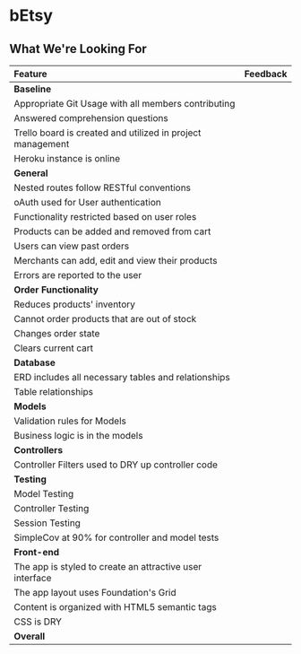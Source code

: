 # bEtsy
## What We're Looking For

Feature | Feedback
:------------- | :-------------
**Baseline** | 
Appropriate Git Usage with all members contributing | 
Answered comprehension questions | 
Trello board is created and utilized in project management | 
Heroku instance is online | 
**General** | 
Nested routes follow RESTful conventions | 
oAuth used for User authentication | 
Functionality restricted based on user roles | 
Products can be added and removed from cart | 
Users can view past orders | 
Merchants can add, edit and view their products | 
Errors are reported to the user | 
**Order Functionality** | 
Reduces products' inventory | 
Cannot order products that are out of stock | 
Changes order state | 
Clears current cart | 
**Database** | 
ERD includes all necessary tables and relationships | 
Table relationships | 
**Models** | 
Validation rules for Models | 
Business logic is in the models | 
**Controllers** | 
Controller Filters used to DRY up controller code | 
**Testing** | 
Model Testing | 
Controller Testing | 
Session Testing | 
SimpleCov at 90% for controller and model tests | 
**Front-end** | 
The app is styled to create an attractive user interface | 
The app layout uses Foundation's Grid | 
Content is organized with HTML5 semantic tags | 
CSS is DRY | 
**Overall** | 
